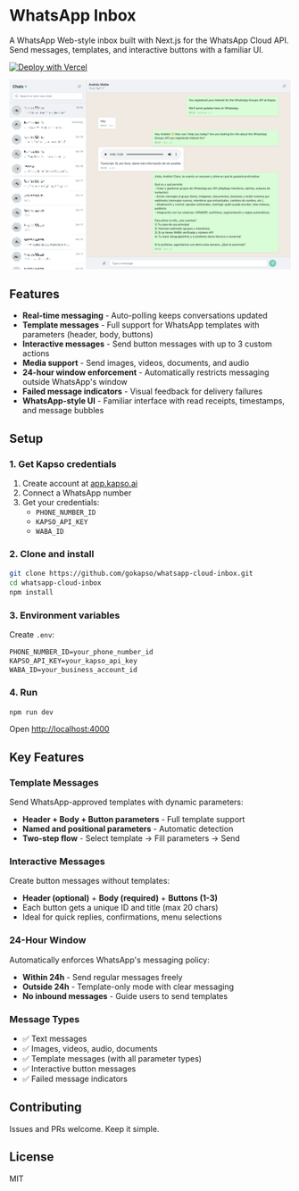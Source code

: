 # WhatsApp Inbox

A WhatsApp Web-style inbox built with Next.js for the WhatsApp Cloud API. Send messages, templates, and interactive buttons with a familiar UI.

[![Deploy with Vercel](https://vercel.com/button)](https://vercel.com/new/clone?repository-url=https%3A%2F%2Fgithub.com%2Fgokapso%2Fwhatsapp-cloud-inbox&env=PHONE_NUMBER_ID,KAPSO_API_KEY,WABA_ID&envDescription=Get%20these%20credentials%20from%20app.kapso.ai&envLink=https%3A%2F%2Fapp.kapso.ai)

![WhatsApp Cloud Inbox](.github/screenshots/kapso-whatsapp-inbox.png)

## Features

- **Real-time messaging** - Auto-polling keeps conversations updated
- **Template messages** - Full support for WhatsApp templates with parameters (header, body, buttons)
- **Interactive messages** - Send button messages with up to 3 custom actions
- **Media support** - Send images, videos, documents, and audio
- **24-hour window enforcement** - Automatically restricts messaging outside WhatsApp's window
- **Failed message indicators** - Visual feedback for delivery failures
- **WhatsApp-style UI** - Familiar interface with read receipts, timestamps, and message bubbles

## Setup

### 1. Get Kapso credentials

1. Create account at [app.kapso.ai](https://app.kapso.ai)
2. Connect a WhatsApp number
3. Get your credentials:
   - `PHONE_NUMBER_ID`
   - `KAPSO_API_KEY`
   - `WABA_ID`

### 2. Clone and install

```bash
git clone https://github.com/gokapso/whatsapp-cloud-inbox.git
cd whatsapp-cloud-inbox
npm install
```

### 3. Environment variables

Create `.env`:

```env
PHONE_NUMBER_ID=your_phone_number_id
KAPSO_API_KEY=your_kapso_api_key
WABA_ID=your_business_account_id
```

### 4. Run

```bash
npm run dev
```

Open [http://localhost:4000](http://localhost:4000)

## Key Features

### Template Messages

Send WhatsApp-approved templates with dynamic parameters:
- **Header + Body + Button parameters** - Full template support
- **Named and positional parameters** - Automatic detection
- **Two-step flow** - Select template → Fill parameters → Send

### Interactive Messages

Create button messages without templates:
- **Header (optional)** + **Body (required)** + **Buttons (1-3)**
- Each button gets a unique ID and title (max 20 chars)
- Ideal for quick replies, confirmations, menu selections

### 24-Hour Window

Automatically enforces WhatsApp's messaging policy:
- **Within 24h** - Send regular messages freely
- **Outside 24h** - Template-only mode with clear messaging
- **No inbound messages** - Guide users to send templates

### Message Types

- ✅ Text messages
- ✅ Images, videos, audio, documents
- ✅ Template messages (with all parameter types)
- ✅ Interactive button messages
- ✅ Failed message indicators

## Contributing

Issues and PRs welcome. Keep it simple.

## License

MIT
